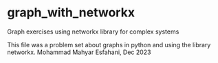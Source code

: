 # graph_with_networkx
Graph exercises using networkx library for complex systems

This file was a problem set about graphs in python and using the library networkx.
Mohammad Mahyar Esfahani, Dec 2023
